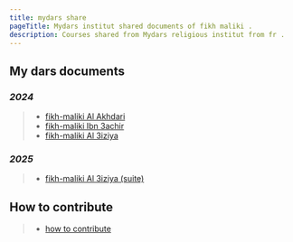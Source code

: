 ```yaml
---
title: mydars share
pageTitle: Mydars institut shared documents of fikh maliki .
description: Courses shared from Mydars religious institut from fr .
---
```


## My dars documents

 ### *2024*
> * [fikh-maliki Al Akhdari](./docs/fikh-maliki-first "fikh-maliki Al Akhdari")
> * [fikh-maliki Ibn 3achir](./docs/fikh-maliki-second "fikh-maliki Ibn 3achir")
> * [fikh-maliki Al 3iziya](./docs/fikh-maliki-third "fikh-maliki Al 3iziya")
  ### *2025*
> * [fikh-maliki Al 3iziya (suite)](./docs/fikh-maliki-third-2 "fikh-maliki Al 3iziya (suite)")

## How to contribute 
> * [how to contribute](./docs/how-to-contribute "How to contribute")
